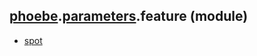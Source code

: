 ## [phoebe](phoebe.md).[parameters](phoebe.parameters.md).feature (module)

* [spot](phoebe.parameters.feature.spot.md)
